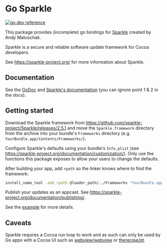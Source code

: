 # Go Sparkle

[![go.dev reference](https://img.shields.io/badge/go.dev-reference-007d9c?logo=go&logoColor=white&style=flat-square)](https://pkg.go.dev/github.com/abemedia/go-sparkle?tab=doc)

This package provides (incomplete) go bindings for
[Sparkle](https://github.com/sparkle-project/Sparkle) created by Andy Matuschak.

Sparkle is a secure and reliable software update framework for Cocoa developers.

See <https://sparkle-project.org/> for more information about Sparkle.

## Documentation

See the [GoDoc](https://pkg.go.dev/github.com/abemedia/go-sparkle?tab=doc) and
[Sparkle's documentation](https://sparkle-project.org/documentation/#3-segue-for-security-concerns)
(you can ignore point 1 & 2 in the docs).

## Getting started

Download the Sparkle framework from <https://github.com/sparkle-project/Sparkle/releases/2.5.1> and
move the `Sparkle.framework` directory from the archive into your bundle's `Frameworks` directory
(e.g. `YourBundle.app/Contents/Frameworks/`).

Configure Sparkle's defaults using your bundle's `Info.plist` (see
<https://sparkle-project.org/documentation/customization/>). Only use the functions this package
exposes to allow your users to change the defaults.

After building your app, add `rpath` so the linker knows where to find the framework:

```sh
install_name_tool -add_rpath @loader_path/../Frameworks "YourBundle.app/Contents/MacOS/your_binary"
```

Publish your updates as an appcast. See <https://sparkle-project.org/documentation/publishing/>.

See the [example](./example/) for more details.

## Caveats

Sparkle requires a Cocoa run loop to work and as such can only be used by Go apps with a Cocoa UI
such as [webview/webview](https://github.com/webview/webview) or
[therecipe/qt](https://github.com/therecipe/qt).

